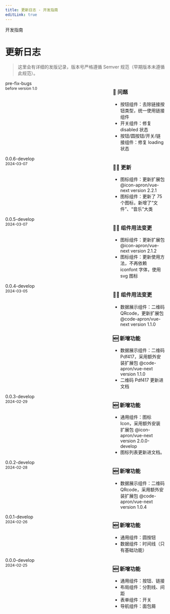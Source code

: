 ```yaml
---
title: 更新日志 - 开发指南
editLink: true
---
```


<ap-breadcrumb>
  <ap-breadcrumb-item>开发指南</ap-breadcrumb-item>
</ap-breadcrumb>

# 更新日志

> 这里会有详细的发版记录，版本号严格遵循 Semver 规范（早期版本未遵循此规范）。

<style lang="less" scoped>
.flex-container {
  display: flex;
  flex-direction: row;
  justify-content: space-between;
  align-items: flex-start;
  .timeline-dist {
    width: 300px;
    .version {
      font-size: 14px;
      color: var(--color-primary);
    }
    .update-date {
      font-size: 12px;
      color: var(--color-icon);
    }
  }
  .change-log {
    width: calc(100% - 300px - 40px);
    ul {
      margin-left: 0;
    }
  }
}
</style>
<ap-timeline>
  <ap-timeline-item>
    <div class="flex-container">
      <div class="timeline-dist">
        <div class="version">pre-fix-bugs</div>
        <div class="update-date">before version 1.0</div>
      </div>
      <div class="change-log">
        <h3>🐛 问题</h3>
        <ul>
          <li>按钮组件：去除链接按钮类型，统一使用链接组件</li>
          <li>开关组件：修复 disabled 状态</li>
          <li>按钮/圆按钮/开关/链接组件：修复 loading 状态</li>
        </ul>
      </div>
    </div>
  </ap-timeline-item>
  <ap-timeline-item>
    <div class="flex-container">
      <div class="timeline-dist">
        <div class="version">0.0.6-develop</div>
        <div class="update-date">2024-03-07</div>
      </div>
      <div class="change-log">
        <h3>🙋‍♂️ 更新</h3>
        <ul>
          <li>图标组件：更新扩展包 @icon-apron/vue-next version 2.2.1</li>
          <li>图标组件：更新了 75 个图标，新增了“文件”、“音乐”大类</li>
        </ul>
      </div>
    </div>
  </ap-timeline-item>
  <ap-timeline-item>
    <div class="flex-container">
      <div class="timeline-dist">
        <div class="version">0.0.5-develop</div>
        <div class="update-date">2024-03-07</div>
      </div>
      <div class="change-log">
        <h3>🙋‍♂️ 组件用法变更</h3>
        <ul>
          <li>图标组件：更新扩展包 @icon-apron/vue-next version 2.1.2</li>
          <li>图标组件：更新使用方法，不再依赖 iconfont 字体，使用 svg 图标</li>
        </ul>
      </div>
    </div>
  </ap-timeline-item>
  <ap-timeline-item>
    <div class="flex-container">
      <div class="timeline-dist">
        <div class="version">0.0.4-develop</div>
        <div class="update-date">2024-03-05</div>
      </div>
      <div class="change-log">
        <h3>🙋‍♂️ 组件用法变更</h3>
        <ul>
          <li>数据展示组件：二维码 QRcode，更新扩展包 @code-apron/vue-next version 1.1.0</li>
        </ul>
        <h3>🆕 新增功能</h3>
        <ul>
          <li>数据展示组件：二维码 Pdf417，采用额外安装扩展包 @code-apron/vue-next version 1.1.0</li>
          <li>二维码 Pdf417 更新进文档</li>
        </ul>
      </div>
    </div>
  </ap-timeline-item>
  <ap-timeline-item>
    <div class="flex-container">
      <div class="timeline-dist">
        <div class="version">0.0.3-develop</div>
        <div class="update-date">2024-02-29</div>
      </div>
      <div class="change-log">
        <h3>🆕 新增功能</h3>
        <ul>
          <li>通用组件：图标 Icon，采用额外安装扩展包 @icon-apron/vue-next version 2.0.0-develop</li>
          <li>图标列表更新进文档。</li>
        </ul>
      </div>
    </div>
  </ap-timeline-item>
  <ap-timeline-item>
    <div class="flex-container">
      <div class="timeline-dist">
        <div class="version">0.0.2-develop</div>
        <div class="update-date">2024-02-28</div>
      </div>
      <div class="change-log">
        <h3>🆕 新增功能</h3>
        <ul>
          <li>数据展示组件：二维码 QRcode，采用额外安装扩展包 @code-apron/vue-next version 1.0.4</li>
        </ul>
      </div>
    </div>
  </ap-timeline-item>
  <ap-timeline-item>
    <div class="flex-container">
      <div class="timeline-dist">
        <div class="version">0.0.1-develop</div>
        <div class="update-date">2024-02-26</div>
      </div>
      <div class="change-log">
        <h3>🆕 新增功能</h3>
        <ul>
          <li>通用组件：圆按钮</li>
          <li>数据组件：时间线（只有基础功能）</li>
        </ul>
      </div>
    </div>
  </ap-timeline-item>
  <ap-timeline-item>
    <div class="flex-container">
      <div class="timeline-dist">
        <div class="version">0.0.0-develop</div>
        <div class="update-date">2024-02-25</div>
      </div>
      <div class="change-log">
        <h3>🆕 新增功能</h3>
        <ul>
          <li>通用组件：按钮、链接</li>
          <li>布局组件：分割线、间距</li>
          <li>表单组件：开关</li>
          <li>导航组件：面包屑</li>
        </ul>
      </div>
    </div>
  </ap-timeline-item>
</ap-timeline>

